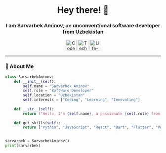 <h1 align="center">Hey there! 👋</h1>
<h3 align="center">I am Sarvarbek Aminov, an unconventional software developer from Uzbekistan</h3>

<p align="center">
  <img src="https://img.shields.io/badge/Code-Crafter-informational?style=for-the-badge&logo=codepen&logoColor=white" height="35" alt="Code Crafter" />
  <img src="https://img.shields.io/badge/Tech-Enthusiast-blue?style=for-the-badge&logo=react&logoColor=white" height="35" alt="Tech Enthusiast" />
  <img src="https://img.shields.io/badge/Life-long_Learner-green?style=for-the-badge&logo=python&logoColor=white" height="35" alt="Life-long Learner" />
</p>

---

### 🚀 About Me

```python
class SarvarbekAminov:
    def __init__(self):
        self.name = "Sarvarbek Aminov"
        self.role = "Software Developer"
        self.location = "Uzbekistan"
        self.interests = ["Coding", "Learning", "Innovating"]
    
    def __str__(self):
        return f"Hello, I'm {self.name}, a passionate {self.role} from {self.location}!"
    
    def get_skills(self):
        return ["Python", "JavaScript", "React", "Dart", "Flutter", "Vue.js", "TailwindCSS"]
    

sarvarbek = SarvarbekAminov()
print(sarvarbek)
